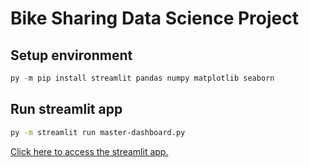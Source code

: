 # Bike Sharing Data Science Project

## Setup environment
```python
py -m pip install streamlit pandas numpy matplotlib seaborn
```

## Run streamlit app
```bash
py -m streamlit run master-dashboard.py
```
[Click here to access the streamlit app.](https://ds-bike-sharing-j9tu3t7zkdzzpkkkqv9w4h.streamlit.app/)
